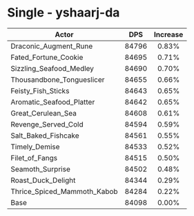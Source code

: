 # Single - yshaarj-da
| Actor | DPS | Increase |
|---|:---:|:---:|
|Draconic_Augment_Rune|84796|0.83%|
|Fated_Fortune_Cookie|84695|0.71%|
|Sizzling_Seafood_Medley|84690|0.70%|
|Thousandbone_Tongueslicer|84655|0.66%|
|Feisty_Fish_Sticks|84643|0.65%|
|Aromatic_Seafood_Platter|84642|0.65%|
|Great_Cerulean_Sea|84608|0.61%|
|Revenge_Served_Cold|84594|0.59%|
|Salt_Baked_Fishcake|84561|0.55%|
|Timely_Demise|84533|0.52%|
|Filet_of_Fangs|84515|0.50%|
|Seamoth_Surprise|84502|0.48%|
|Roast_Duck_Delight|84344|0.29%|
|Thrice_Spiced_Mammoth_Kabob|84284|0.22%|
|Base|84098|0.00%|
